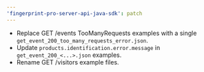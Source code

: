 ```yaml
---
'fingerprint-pro-server-api-java-sdk': patch
---
```


- Replace GET /events TooManyRequests examples with a single `get_event_200_too_many_requests_error.json`.
- Update `products.identification.error.message` in `get_event_200_<...>.json` examples.
- Rename GET /visitors example files.
